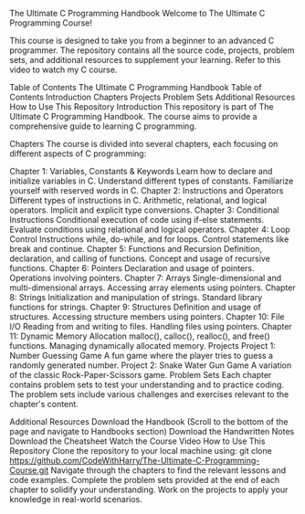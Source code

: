 The Ultimate C Programming Handbook
Welcome to The Ultimate C Programming Course!

This course is designed to take you from a beginner to an advanced C programmer. The repository contains all the source code, projects, problem sets, and additional resources to supplement your learning. Refer to this video to watch my C course.

Table of Contents
The Ultimate C Programming Handbook
Table of Contents
Introduction
Chapters
Projects
Problem Sets
Additional Resources
How to Use This Repository
Introduction
This repository is part of The Ultimate C Programming Handbook. The course aims to provide a comprehensive guide to learning C programming.

Chapters
The course is divided into several chapters, each focusing on different aspects of C programming:

Chapter 1: Variables, Constants & Keywords
Learn how to declare and initialize variables in C.
Understand different types of constants.
Familiarize yourself with reserved words in C.
Chapter 2: Instructions and Operators
Different types of instructions in C.
Arithmetic, relational, and logical operators.
Implicit and explicit type conversions.
Chapter 3: Conditional Instructions
Conditional execution of code using if-else statements.
Evaluate conditions using relational and logical operators.
Chapter 4: Loop Control Instructions
while, do-while, and for loops.
Control statements like break and continue.
Chapter 5: Functions and Recursion
Definition, declaration, and calling of functions.
Concept and usage of recursive functions.
Chapter 6: Pointers
Declaration and usage of pointers.
Operations involving pointers.
Chapter 7: Arrays
Single-dimensional and multi-dimensional arrays.
Accessing array elements using pointers.
Chapter 8: Strings
Initialization and manipulation of strings.
Standard library functions for strings.
Chapter 9: Structures
Definition and usage of structures.
Accessing structure members using pointers.
Chapter 10: File I/O
Reading from and writing to files.
Handling files using pointers.
Chapter 11: Dynamic Memory Allocation
malloc(), calloc(), realloc(), and free() functions.
Managing dynamically allocated memory.
Projects
Project 1: Number Guessing Game
A fun game where the player tries to guess a randomly generated number.
Project 2: Snake Water Gun Game
A variation of the classic Rock-Paper-Scissors game.
Problem Sets
Each chapter contains problem sets to test your understanding and to practice coding. The problem sets include various challenges and exercises relevant to the chapter's content.

Additional Resources
Download the Handbook (Scroll to the bottom of the page and navigate to Handbooks section)
Download the Handwritten Notes
Download the Cheatsheet
Watch the Course Video
How to Use This Repository
Clone the repository to your local machine using:
git clone https://github.com/CodeWithHarry/The-Ultimate-C-Programming-Course.git
Navigate through the chapters to find the relevant lessons and code examples.
Complete the problem sets provided at the end of each chapter to solidify your understanding.
Work on the projects to apply your knowledge in real-world scenarios.
